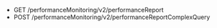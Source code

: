 <!--
    ATTENTION: This file was generated via gradle!
               Do NOT manually edit this file! Any such changes will be overwritten!
-->

* GET /performanceMonitoring/v2/performanceReport
* POST /performanceMonitoring/v2/performanceReportComplexQuery

